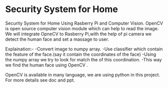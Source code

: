 # Security System for Home
Security System for Home Using Rasberry Pi and Computer Vision.
OpenCV is open source computer vision module which can help to read the image. We will integrate OpneCV to Rasberry Pi,with the help of pi camera we detect the human face and set a massage to user.

Explaination:-
-Convert image to numpy array.
-Use classifier which contain the feature of the face.(say it contain the coordinates of the face) 
-Using the numpy array we try to look for match the of this coordination.
-This way we find the human face using OpenCV . 


OpenCV is available in many language, we are using python in this project. For more details see doc and ppt.
